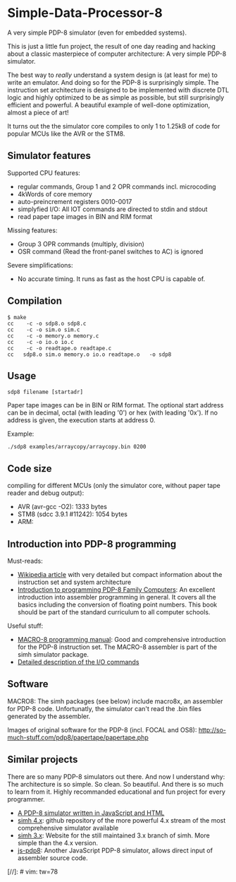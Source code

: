 # Simple-Data-Processor-8

A very simple PDP-8 simulator (even for embedded systems).

This is just a little fun project, the result of one day reading and hacking
about a classic masterpiece of computer architecture: A very simple PDP-8
simulator.

The best way to _really_ understand a system design is (at least for me)
to write an emulator. And doing so for the PDP-8 is surprisingly simple. The
instruction set architecture is designed to be implemented with discrete DTL
logic and highly optimized to be as simple as possible, but still surprisingly
efficient and powerful. A beautiful example of well-done optimization,
almost a piece of art!

It turns out the the simulator core compiles to only 1 to 1.25kB of code for
popular MCUs like the AVR or the STM8.


## Simulator features

Supported CPU features:

- regular commands, Group 1 and 2 OPR commands incl. microcoding
- 4kWords of core memory
- auto-preincrement registers 0010-0017
- simplyfied I/O: All IOT commands are directed to stdin and stdout
- read paper tape images in BIN and RIM format


Missing features:

- Group 3 OPR commands (multiply, division)
- OSR command (Read the front-panel switches to AC) is ignored


Severe simplifications:

- No accurate timing. It runs as fast as the host CPU is capable of.


## Compilation

	$ make
	cc    -c -o sdp8.o sdp8.c
	cc    -c -o sim.o sim.c
	cc    -c -o memory.o memory.c
	cc    -c -o io.o io.c
	cc    -c -o readtape.o readtape.c
	cc   sdp8.o sim.o memory.o io.o readtape.o   -o sdp8



## Usage

	sdp8 filename [startadr]

Paper tape images can be in BIN or RIM format. The optional start address
can be in decimal, octal (with leading '0') or hex (with leading '0x'). If no
address is given, the execution starts at address 0.

Example:

	./sdp8 examples/arraycopy/arraycopy.bin 0200



## Code size

compiling for different MCUs (only the simulator core, without paper tape
reader and debug output):

- AVR (avr-gcc -O2): 1333 bytes
- STM8 (sdcc 3.9.1 #11242): 1054 bytes
- ARM:


## Introduction into PDP-8 programming

Must-reads:

- [Wikipedia article](https://en.wikipedia.org/wiki/PDP-8) with very
  detailed but compact information about the instruction set and system
  architecture
- [Introduction to programming PDP-8 Family
  Computers](http://bitsavers.informatik.uni-stuttgart.de/pdf/dec/pdp8/handbooks/IntroToProgramming1969.pdf):
  An excellent introduction into assembler programming in general. It covers
  all the basics including the conversion of floating point numbers. This book
  should be part of the standard curriculum to all computer schools.

Useful stuff:

- [MACRO-8 programming
  manual](https://www.grc.com/pdp-8/docs/MACRO-8_Programming_Manual.pdf):
  Good and comprehensive introduction for the PDP-8 instruction set. The
  MACRO-8 assembler is part of the simh simulator package.
- [Detailed description of the I/O commands](http://homepage.cs.uiowa.edu/~jones/pdp8/man/tty.html)


## Software

MACRO8: The simh packages (see below) include macro8x, an assembler for
PDP-8 code. Unfortunatly, the simulator can't read the .bin files generated
by the assembler.

Images of original software for the PDP-8 (incl. FOCAL and OS8):
http://so-much-stuff.com/pdp8/papertape/papertape.php


## Similar projects

There are so many PDP-8 simulators out there. And now I understand why: The
architecture is so simple. So clean. So beautiful. And there is so much to
learn from it. Highly recommanded educational and fun project for every
programmer.

- [A PDP-8 simulator written in JavaScript and HTML](https://programmer209.wordpress.com/2011/01/30/pdp-8-assembly-language-part-1/)
- [simh 4.x](https://github.com/simh/simh): github repository of the more
  powerful 4.x stream of the most comprehensive simulator available
- [simh 3.x](http://simh.trailing-edge.com/): Website for the still maintained
  3.x branch of simh. More simple than the 4.x version.
- [js-pdp8](https://github.com/MircoT/js-pdp8): Another JavaScript PDP-8
  simulator, allows direct input of assembler source code.



[//]: # vim: tw=78

